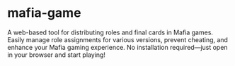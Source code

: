 # mafia-game
A web-based tool for distributing roles and final cards in Mafia games. Easily manage role assignments for various versions, prevent cheating, and enhance your Mafia gaming experience. No installation required—just open in your browser and start playing! 
